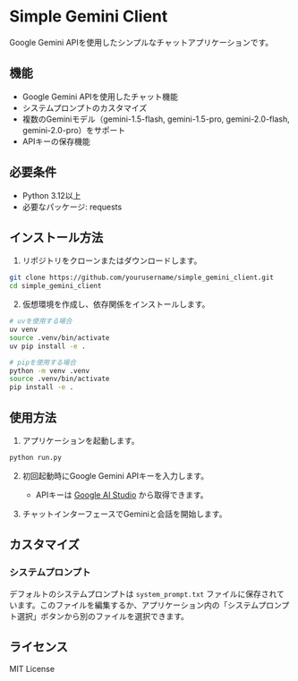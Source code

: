 # Simple Gemini Client

Google Gemini APIを使用したシンプルなチャットアプリケーションです。

## 機能

- Google Gemini APIを使用したチャット機能
- システムプロンプトのカスタマイズ
- 複数のGeminiモデル（gemini-1.5-flash, gemini-1.5-pro, gemini-2.0-flash, gemini-2.0-pro）をサポート
- APIキーの保存機能

## 必要条件

- Python 3.12以上
- 必要なパッケージ: requests

## インストール方法

1. リポジトリをクローンまたはダウンロードします。

```bash
git clone https://github.com/yourusername/simple_gemini_client.git
cd simple_gemini_client
```

2. 仮想環境を作成し、依存関係をインストールします。

```bash
# uvを使用する場合
uv venv
source .venv/bin/activate
uv pip install -e .

# pipを使用する場合
python -m venv .venv
source .venv/bin/activate
pip install -e .
```

## 使用方法

1. アプリケーションを起動します。

```bash
python run.py
```

2. 初回起動時にGoogle Gemini APIキーを入力します。
   - APIキーは [Google AI Studio](https://aistudio.google.com/) から取得できます。

3. チャットインターフェースでGeminiと会話を開始します。

## カスタマイズ

### システムプロンプト

デフォルトのシステムプロンプトは `system_prompt.txt` ファイルに保存されています。このファイルを編集するか、アプリケーション内の「システムプロンプト選択」ボタンから別のファイルを選択できます。

## ライセンス

MIT License
